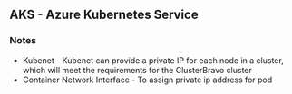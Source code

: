 ## AKS - Azure Kubernetes Service

### Notes
* Kubenet - Kubenet can provide a private IP for each node in a cluster, which will meet the requirements for the ClusterBravo cluster
* Container Network Interface - To assign private ip address for pod